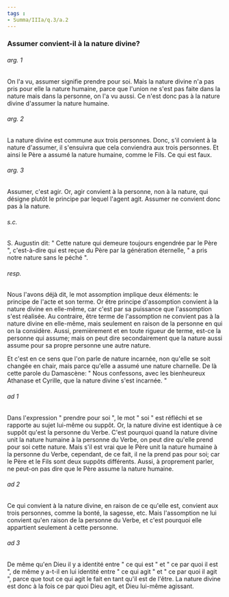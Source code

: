 ```yaml
---
tags : 
- Summa/IIIa/q.3/a.2
---
```


### Assumer convient-il à la nature divine?

###### arg. 1
On l'a vu, assumer signifie prendre pour soi. Mais la nature divine n'a pas pris pour elle la nature humaine, parce que l'union ne s'est pas faite dans la nature mais dans la personne, on l'a vu aussi. Ce n'est donc pas à la nature divine d'assumer la nature humaine. 

###### arg. 2
La nature divine est commune aux trois personnes. Donc, s'il convient à la nature d'assumer, il s'ensuivra que cela conviendra aux trois personnes. Et ainsi le Père a assumé la nature humaine, comme le Fils. Ce qui est faux. 

###### arg. 3
Assumer, c'est agir. Or, agir convient à la personne, non à la nature, qui désigne plutôt le principe par lequel l'agent agit. Assumer ne convient donc pas à la nature. 

###### s.c.
S. Augustin dit: " Cette nature qui demeure toujours engendrée par le Père ", c'est-à-dire qui est reçue du Père par la génération éternelle, " a pris notre nature sans le péché ". 

###### resp.
Nous l'avons déjà dit, le mot assomption implique deux éléments: le principe de l'acte et son terme. Or être principe d'assomption convient à la nature divine en elle-même, car c'est par sa puissance que l'assomption s'est réalisée. Au contraire, être terme de l'assomption ne convient pas à la nature divine en elle-même, mais seulement en raison de la personne en qui on la considère. Aussi, premièrement et en toute rigueur de terme, est-ce la personne qui assume; mais on peut dire secondairement que la nature aussi assume pour sa propre personne une autre nature. 

Et c'est en ce sens que l'on parle de nature incarnée, non qu'elle se soit changée en chair, mais parce qu'elle a assumé une nature charnelle. De là cette parole du Damascène: " Nous confessons, avec les bienheureux Athanase et Cyrille, que la nature divine s'est incarnée. " 

###### ad 1
Dans l'expression " prendre pour soi ", le mot " soi " est réfléchi et se rapporte au sujet lui-même ou suppôt. Or, la nature divine est identique à ce suppôt qu'est la personne du Verbe. C'est pourquoi quand la nature divine unit la nature humaine à la personne du Verbe, on peut dire qu'elle prend pour soi cette nature. Mais s'il est vrai que le Père unit la nature humaine à la personne du Verbe, cependant, de ce fait, il ne la prend pas pour soi; car le Père et le Fils sont deux suppôts différents. Aussi, à proprement parler, ne peut-on pas dire que le Père assume la nature humaine. 

###### ad 2
Ce qui convient à la nature divine, en raison de ce qu'elle est, convient aux trois personnes, comme la bonté, la sagesse, etc. Mais l'assomption ne lui convient qu'en raison de la personne du Verbe, et c'est pourquoi elle appartient seulement à cette personne. 

###### ad 3
De même qu'en Dieu il y a identité entre " ce qui est " et " ce par quoi il est ", de même y a-t-il en lui identité entre " ce qui agit " et " ce par quoi il agit ", parce que tout ce qui agit le fait en tant qu'il est de l'être. La nature divine est donc à la fois ce par quoi Dieu agit, et Dieu lui-même agissant. 

